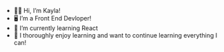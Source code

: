 - 👋🏼 Hi, I’m Kayla!
- 🖥 I’m a Front End Devloper!
- 🌱 I’m currently learning React
- 🧠 I thoroughly enjoy learning and want 
     to continue learning everything I can!

<!---
Kcounts93/Kcounts93 is a ✨ special ✨ repository because its `README.md` (this file) appears on your GitHub profile.
You can click the Preview link to take a look at your changes.
--->
